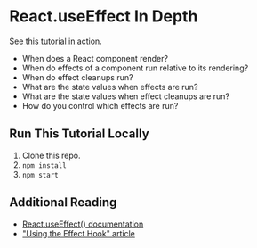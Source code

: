 # React.useEffect In Depth

[See this tutorial in action](https://codesandbox.io/s/github/gsong/react-useeffect-in-depth).

- When does a React component render?
- When do effects of a component run relative to its rendering?
- When do effect cleanups run?
- What are the state values when effects are run?
- What are the state values when effect cleanups are run?
- How do you control which effects are run?

## Run This Tutorial Locally

1. Clone this repo.
1. `npm install`
1. `npm start`

## Additional Reading

- [React.useEffect() documentation](https://reactjs.org/docs/hooks-reference.html#useeffect)
- ["Using the Effect Hook" article](https://reactjs.org/docs/hooks-effect.html)
